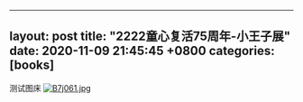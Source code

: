 
---
layout: post
title:  "2222童心复活75周年-小王子展"
date:   2020-11-09 21:45:45 +0800
categories: [books]
---


测试图床
[![B7j061.jpg](https://s1.ax1x.com/2020/11/09/B7j061.jpg)](https://imgchr.com/i/B7j061)
